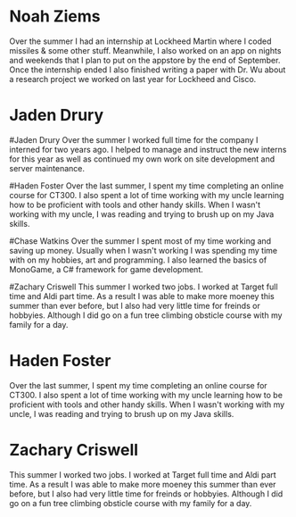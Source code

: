 # Noah Ziems
Over the summer I had an internship at Lockheed Martin where I coded missiles & some other stuff. Meanwhile, I also worked on an app on nights and weekends that I plan to put on the appstore by the end of September. Once the internship ended I also finished writing a paper with Dr. Wu about a research project we worked on last year for Lockheed and Cisco.



# Jaden Drury


#Jaden Drury
Over the summer I worked full time for the company I interned for two years ago. I helped to manage and instruct the new interns for this year as well as continued my own work on site development and server maintenance. 



#Haden Foster
Over the last summer, I spent my time completing an online course for CT300. I also spent a lot of time working with my uncle learning how to be proficient with tools and other handy skills. When I wasn't working with my uncle, I was reading and trying to brush up on my Java skills. 


#Chase Watkins
Over the summer I spent most of my time working and saving up money. Usually when I wasn't working I was spending my time with on my hobbies, art and programming. I also learned the basics of MonoGame, a C# framework for game development.


#Zachary Criswell
This summer I worked two jobs. I worked at Target full time and Aldi part time. As a result I was able to make more moeney this summer than ever before, but I also had very little time for freinds or hobbyies. Although I did go on a fun tree climbing obsticle course with my family for a day. 


# Haden Foster

Over the last summer, I spent my time completing an online course for CT300. I also spent a lot of time working with my uncle learning how to be proficient with tools and other handy skills. When I wasn't working with my uncle, I was reading and trying to brush up on my Java skills. 

# Zachary Criswell
This summer I worked two jobs. I worked at Target full time and Aldi part time. As a result I was able to make more moeney this summer than ever before, but I also had very little time for freinds or hobbyies. Although I did go on a fun tree climbing obsticle course with my family for a day. 

